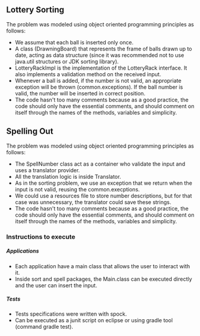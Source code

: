 
## Lottery Sorting
The problem was modeled using object oriented programming principles as follows:
* We assume that each ball is inserted only once.
* A class (DrawningBoard) that represents the frame of balls drawn up to date, acting as data structure (since it was recommended not to use java.util structures or JDK sorting library).
* LotteryRackImpl is the implementation of the LotteryRack interface. It also implements a validation method on the received input. 
* Whenever a ball is added, if the number is not valid, an appropriate exception will be thrown (common.exceptions). If the ball number is valid, the number will be inserted in correct position. 
* The code hasn't too many comments because as a good practice, the code should only have the essential comments, and should comment on itself through the names of the methods, variables and simplicity.

## Spelling Out
The problem was modeled using object oriented programming principles as follows:
* The SpellNumber class act as a container who validate the input and uses a translator provider. 
* All the translation logic is inside Translator.
* As in the sorting problem, we use an exception that we return when the input is not valid, reusing the common.execptions.
* We could use a resources file to store number descriptions, but for that case was unnecessary, the translator could save these strings.
* The code hasn't too many comments because as a good practice, the code should only have the essential comments, and should comment on itself through the names of the methods, variables and simplicity.

### Instructions to execute
##### Applications
* Each application have a main class that allows the user to interact with it.
* Inside sort and spell packages, the Main.class can be executed directly and the user can insert the input.

##### Tests
* Tests specifications were written with spock.
* Can be executed as a junit script on eclipse or using gradle tool (command gradle test).
